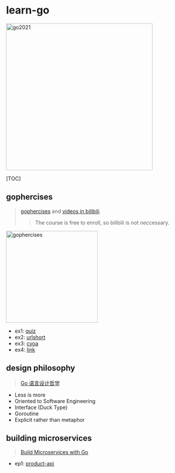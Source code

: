 # learn-go

<img src="https://i0.wp.com/meritocracy.is/blog/wp-content/uploads/2021/04/golang.jpg?resize=768%2C426&ssl=1" alt="go2021" width="400">

[TOC]

## gophercises

> [gophercises](https://gophercises.com/) and [videos in bilibili](https://www.bilibili.com/video/BV1A64y1y7X6).
> > The course is free to enroll, so bilibili is not neccessary.

<img src="https://gophercises.com/img/gophercises_punching.gif" alt="gophercises" width="250">

* ex1: [quiz](./gophercises/quiz)
* ex2: [urlshort](./gophercises/urlshort/)
* ex3: [cyoa](./gophercises/cyoa)
* ex4: [link](./gophercises/link)

## design philosophy

> [Go 语言设计哲学](https://golang3.eddycjy.com/)

* Less is more
* Oriented to Software Engineering
* Interface (Duck Type)
* Goroutine
* Explicit rather than metaphor

## building microservices

> [Build Microservices with Go](https://www.youtube.com/playlist?list=PLmD8u-IFdreyh6EUfevBcbiuCKzFk0EW_)

* ep1: [product-api](./product-api)

